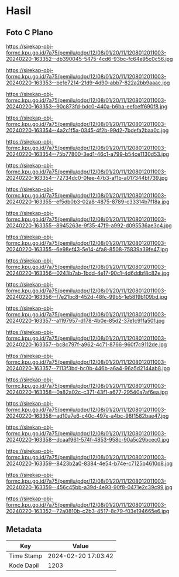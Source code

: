 # Hasil

## Foto C Plano

https://sirekap-obj-formc.kpu.go.id/7a75/pemilu/pdpr/12/08/01/20/11/1208012011003-20240220-163352--db390045-5475-4cd6-93bc-fc64e95c0c56.jpg

https://sirekap-obj-formc.kpu.go.id/7a75/pemilu/pdpr/12/08/01/20/11/1208012011003-20240220-163353--be1e7214-21d9-4d90-abb7-822a2bb9aaac.jpg

https://sirekap-obj-formc.kpu.go.id/7a75/pemilu/pdpr/12/08/01/20/11/1208012011003-20240220-163353--90c873fd-bdc0-440a-b6ba-eefceff690f8.jpg

https://sirekap-obj-formc.kpu.go.id/7a75/pemilu/pdpr/12/08/01/20/11/1208012011003-20240220-163354--4a2c1f5a-0345-4f2b-99d2-7bdefa2baa0c.jpg

https://sirekap-obj-formc.kpu.go.id/7a75/pemilu/pdpr/12/08/01/20/11/1208012011003-20240220-163354--75b77800-3ed1-46c1-a799-b54ce1130d53.jpg

https://sirekap-obj-formc.kpu.go.id/7a75/pemilu/pdpr/12/08/01/20/11/1208012011003-20240220-163354--72734dc0-0fee-47b3-af1b-a017344bf739.jpg

https://sirekap-obj-formc.kpu.go.id/7a75/pemilu/pdpr/12/08/01/20/11/1208012011003-20240220-163355--ef5db0b3-02a8-4875-8789-c33314b7f18a.jpg

https://sirekap-obj-formc.kpu.go.id/7a75/pemilu/pdpr/12/08/01/20/11/1208012011003-20240220-163355--8945263e-9f35-47f9-a992-d095536ae3c4.jpg

https://sirekap-obj-formc.kpu.go.id/7a75/pemilu/pdpr/12/08/01/20/11/1208012011003-20240220-163355--6e98ef43-5e14-4fa8-8508-75839a39fe47.jpg

https://sirekap-obj-formc.kpu.go.id/7a75/pemilu/pdpr/12/08/01/20/11/1208012011003-20240220-163356--0243b7ab-1bdd-4e17-90c1-4d6ddbf8c82e.jpg

https://sirekap-obj-formc.kpu.go.id/7a75/pemilu/pdpr/12/08/01/20/11/1208012011003-20240220-163356--f7e21bc8-452d-48fc-99b5-1e5819b109bd.jpg

https://sirekap-obj-formc.kpu.go.id/7a75/pemilu/pdpr/12/08/01/20/11/1208012011003-20240220-163357--a1197957-d178-4b0e-85d2-37e1c91fa501.jpg

https://sirekap-obj-formc.kpu.go.id/7a75/pemilu/pdpr/12/08/01/20/11/1208012011003-20240220-163357--bc8c797f-a962-4c71-8766-960f7c9112de.jpg

https://sirekap-obj-formc.kpu.go.id/7a75/pemilu/pdpr/12/08/01/20/11/1208012011003-20240220-163357--7113f3bd-bc0b-446b-a6a4-96a5d2144ab8.jpg

https://sirekap-obj-formc.kpu.go.id/7a75/pemilu/pdpr/12/08/01/20/11/1208012011003-20240220-163358--0a82a02c-c371-43f1-a677-29540a7af6ea.jpg

https://sirekap-obj-formc.kpu.go.id/7a75/pemilu/pdpr/12/08/01/20/11/1208012011003-20240220-163358--ad10a7e6-c40c-497e-a4bc-98f1582bae47.jpg

https://sirekap-obj-formc.kpu.go.id/7a75/pemilu/pdpr/12/08/01/20/11/1208012011003-20240220-163358--dcaaf961-574f-4853-958c-90a5c29bcec0.jpg

https://sirekap-obj-formc.kpu.go.id/7a75/pemilu/pdpr/12/08/01/20/11/1208012011003-20240220-163359--8423b2a0-8384-4e54-b74e-c7125b4610d8.jpg

https://sirekap-obj-formc.kpu.go.id/7a75/pemilu/pdpr/12/08/01/20/11/1208012011003-20240220-163359--456c45bb-a39d-4e93-90f8-0471e2c39c99.jpg

https://sirekap-obj-formc.kpu.go.id/7a75/pemilu/pdpr/12/08/01/20/11/1208012011003-20240220-163352--72a0810b-c2b3-4517-8c79-f03e194665e6.jpg


## Metadata

| Key        | Value               |
| ---------- | ------------------- |
| Time Stamp | 2024-02-20 17:03:42 |
| Kode Dapil | 1203                |



